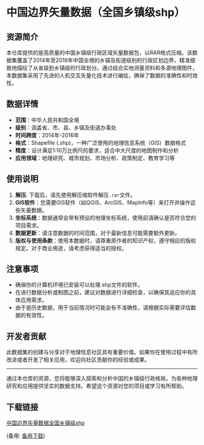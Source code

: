 # 中国边界矢量数据（全国乡镇级shp）

## 资源简介

本仓库提供的是高质量的中国乡镇级行政区域矢量数据包，以RAR格式压缩。该数据集覆盖了2014年至2016年中国全境的乡镇及街道级别的行政区划边界，精准细致地描绘了从省级到乡镇级的行政划分。通过结合实地测量资料和多源地理图件，本数据集采用了先进的人机交互矢量化技术进行编绘，确保了数据的准确性和时效性。

## 数据详情

- **范围**：中华人民共和国全境
- **级别**：涵盖省、市、县、乡镇及街道办事处
- **时间跨度**：2014年-2016年
- **格式**：Shapefile (.shp)，一种广泛使用的地理信息系统（GIS）数据格式
- **精度**：设计满足1:10万比例尺的要求，适合中大尺度的地图制作和分析
- **应用领域**：地理研究、城市规划、市场分析、政策制定、教育学习等

## 使用说明

1. **解压**: 下载后，请先使用解压缩软件解压`.rar`文件。
2. **GIS软件**：您需要GIS软件（如QGIS、ArcGIS、MapInfo等）来打开并操作这些矢量数据。
3. **坐标系统**：数据通常会带有预设的地理坐标系统，使用前请确认是否符合您的项目需求。
4. **数据更新**：请注意数据的时间范围，对于最新信息可能需要额外更新。
5. **版权与使用条款**：使用本数据时，请尊重原作者的知识产权，遵守相应的版权规定。对于商业用途，请考虑获得适当的授权。

## 注意事项

- 确保你的计算机环境已安装可以处理.shp文件的软件。
- 在进行数据分析或制图之前，建议对数据进行详细检查，以确保其适应你的具体应用需求。
- 由于是历史数据，用于当前情况时可能会有不准确性，请根据实际需要评估数据的有效性。

## 开发者贡献

此数据集的创建与分享对于地理信息社区具有重要价值。如果你在使用过程中有所改进或者开发了相关应用，欢迎向社区贡献你的经验或成果。

---

通过本仓库的资源，您将能够深入探索和分析中国的乡镇级行政格局，为各种地理研究和应用提供坚实的数据支持。希望这个资源对您的项目或学习有所帮助。

## 下载链接
[中国边界矢量数据全国乡镇级shp](https://pan.quark.cn/s/c3c5a47a49af) 

(备用: [备用下载](https://pan.baidu.com/s/1GYz3Jq6p2QSzSwGrAa6QKg?pwd=1234))
